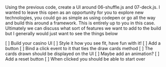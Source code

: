 Using the previous code, create a UI around 06-shuffle.js and 07-deck.js. I wanted to leave this open as an opportunity for you to explore new technologies, you could go as simple as using codepen or go all the way and build this around a framework. This is entirely up to you in this case. Ultimately we can discuss what sort of features we want to add to the build but I generally would just want to see the things below

[ ] Build your casino UI
[ ] Style it how you see fit, have fun with it!
[ ] Add a button
[ ] Bind a click event to it that ties the draw cards method
[ ] The cards drawn should be displayed on the UI
[ ] Maybe add an animation?
[ ] Add a reset button
[ ] When clicked you should be able to start over
